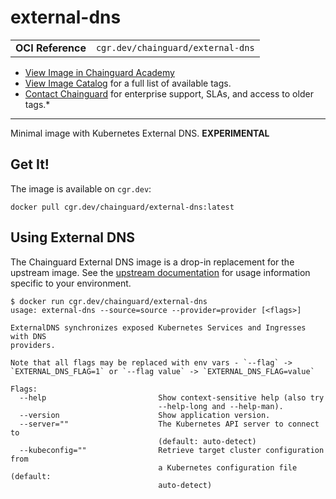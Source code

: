 <!--monopod:start-->
# external-dns
| | |
| - | - |
| **OCI Reference** | `cgr.dev/chainguard/external-dns` |


* [View Image in Chainguard Academy](https://edu.chainguard.dev/chainguard/chainguard-images/reference/external-dns/overview/)
* [View Image Catalog](https://console.enforce.dev/images/catalog) for a full list of available tags.
* [Contact Chainguard](https://www.chainguard.dev/chainguard-images) for enterprise support, SLAs, and access to older tags.*

---
<!--monopod:end-->

Minimal image with Kubernetes External DNS. **EXPERIMENTAL**

## Get It!

The image is available on `cgr.dev`:

```
docker pull cgr.dev/chainguard/external-dns:latest
```

## Using External DNS

The Chainguard External DNS image is a drop-in replacement for the upstream image.
See the [upstream documentation](https://github.com/kubernetes-sigs/external-dns) for usage information specific to your environment.

```shell
$ docker run cgr.dev/chainguard/external-dns
usage: external-dns --source=source --provider=provider [<flags>]

ExternalDNS synchronizes exposed Kubernetes Services and Ingresses with DNS
providers.

Note that all flags may be replaced with env vars - `--flag` ->
`EXTERNAL_DNS_FLAG=1` or `--flag value` -> `EXTERNAL_DNS_FLAG=value`

Flags:
  --help                         Show context-sensitive help (also try
                                 --help-long and --help-man).
  --version                      Show application version.
  --server=""                    The Kubernetes API server to connect to
                                 (default: auto-detect)
  --kubeconfig=""                Retrieve target cluster configuration from
                                 a Kubernetes configuration file (default:
                                 auto-detect)
```
